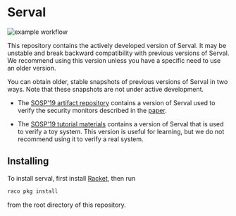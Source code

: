 # Serval

![example workflow](https://github.com/archfx/serval/actions/workflows/dockerimage.yml/badge.svg)

This repository contains the actively developed version of
Serval.  It may be unstable and break backward compatibility
with previous versions of Serval.  We recommend using this version
unless you have a specific need to use an older version.


You can obtain older, stable snapshots of previous versions of Serval
in two ways. Note that these snapshots are not under active development.

- The [SOSP'19 artifact repository](https://github.com/uw-unsat/serval-sosp19)
  contains a version of Serval used to verify the security monitors described
  in the [paper](https://unsat.cs.washington.edu/papers/nelson-serval.pdf).

- The [SOSP'19 tutorial materials](https://github.com/uw-unsat/serval-tutorial-sosp19)
  contains a version of Serval that is used to verify a toy system. This version
  is useful for learning, but we do not recommend using it to verify a real system.

## Installing

To install serval, first install [Racket](https://racket-lang.org), then run

```sh
raco pkg install
```

from the root directory of this repository.
